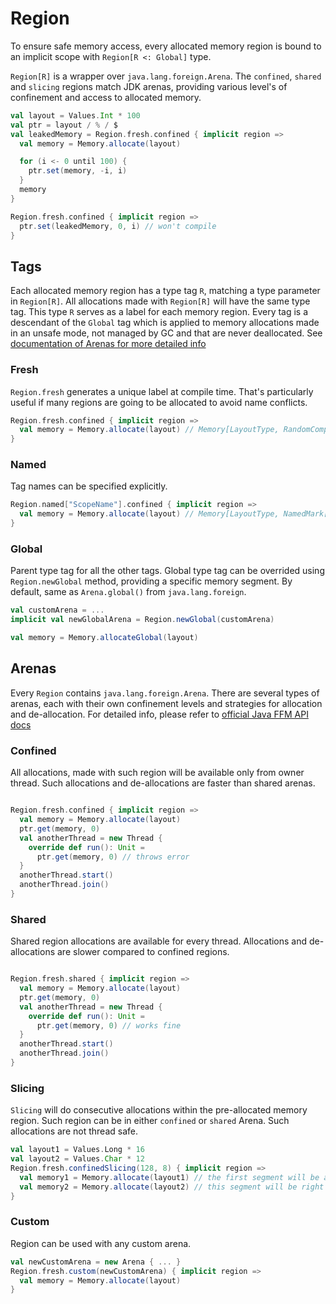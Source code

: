 # Region

To ensure safe memory access, every allocated memory region is bound to an implicit scope with `Region[R <: Global]` type.

`Region[R]` is a wrapper over `java.lang.foreign.Arena`. The `confined`, `shared` and `slicing` regions match JDK arenas,
providing various level's of confinement and access to allocated memory.

```scala
val layout = Values.Int * 100
val ptr = layout / % / $
val leakedMemory = Region.fresh.confined { implicit region =>
  val memory = Memory.allocate(layout)

  for (i <- 0 until 100) {
    ptr.set(memory, -i, i)
  }
  memory
}

Region.fresh.confined { implicit region =>
  ptr.set(leakedMemory, 0, i) // won't compile
}

```

## Tags

Each allocated memory region has a type tag `R`, matching a type parameter in `Region[R]`. All allocations made with
`Region[R]` will have the same type tag. This type `R` serves as a label for each memory region. Every tag is a descendant
of the `Global` tag which is applied to memory allocations made in an unsafe mode, not managed by GC and that are never
deallocated. See [documentation of Arenas for more detailed info](https://docs.oracle.com/en/java/javase/22/core/memory-segments-and-arenas.html)

### Fresh

`Region.fresh` generates a unique label at compile time. That's particularly useful if many regions are going to be allocated
to avoid name conflicts.

```scala
Region.fresh.confined { implicit region =>
  val memory = Memory.allocate(layout) // Memory[LayoutType, RandomCompiletimeTag]
}
```

### Named

Tag names can be specified explicitly.

```scala
Region.named["ScopeName"].confined { implicit region =>
  val memory = Memory.allocate(layout) // Memory[LayoutType, NamedMark["ScopeName"]]
}
```

### Global

Parent type tag for all the other tags. Global type tag can be overrided using `Region.newGlobal` method, providing
a specific memory segment. By default, same as `Arena.global()` from `java.lang.foreign`.

```scala
val customArena = ...
implicit val newGlobalArena = Region.newGlobal(customArena)

val memory = Memory.allocateGlobal(layout)
```


## Arenas

Every `Region` contains `java.lang.foreign.Arena`. There are several types of arenas, each with their own confinement levels
and strategies for allocation and de-allocation. For detailed info, please refer to [official Java FFM API docs](https://docs.oracle.com/en/java/javase/22/core/memory-segments-and-arenas.html)

### Confined

All allocations, made with such region will be available only from owner thread.
Such allocations and de-allocations are faster than shared arenas.

```scala

Region.fresh.confined { implicit region =>
  val memory = Memory.allocate(layout)
  ptr.get(memory, 0)
  val anotherThread = new Thread {
    override def run(): Unit =
      ptr.get(memory, 0) // throws error
  }
  anotherThread.start()
  anotherThread.join()
}

```

### Shared

Shared region allocations are available for every thread. Allocations and de-allocations are slower compared to confined regions.

```scala

Region.fresh.shared { implicit region =>
  val memory = Memory.allocate(layout)
  ptr.get(memory, 0)
  val anotherThread = new Thread {
    override def run(): Unit =
      ptr.get(memory, 0) // works fine
  }
  anotherThread.start()
  anotherThread.join()
}
```

### Slicing

`Slicing`  will do consecutive allocations within the pre-allocated memory region. Such region can be in either `confined` or
`shared` Arena. Such allocations are not thread safe.

```scala
val layout1 = Values.Long * 16
val layout2 = Values.Char * 12
Region.fresh.confinedSlicing(128, 8) { implicit region =>
  val memory1 = Memory.allocate(layout1) // the first segment will be at the beginning of pre-allocated memory
  val memory2 = Memory.allocate(layout2) // this segment will be right after the first
}
```

### Custom

Region can be used with any custom arena.

```scala
val newCustomArena = new Arena { ... }
Region.fresh.custom(newCustomArena) { implicit region =>
  val memory = Memory.allocate(layout)
}
```
